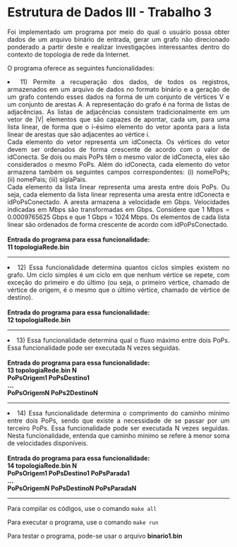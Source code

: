 <h1>Estrutura de Dados III - Trabalho 3</h1>

<div align="justify" >
<p>Foi implementado um programa por meio do qual o usuário possa obter
dados de um arquivo binário de entrada, gerar um grafo não direcionado ponderado a
partir deste e realizar investigações interessantes dentro do contexto de topologia de
rede da Internet.</p>

<p>O programa oferece as seguintes funcionalidades:</p>
<li>11) Permite a recuperação dos dados, de todos os registros, armazenados em um
arquivo de dados no formato binário e a geração de um grafo contendo esses dados na
forma de um conjunto de vértices V e um conjunto de arestas A. A representação do grafo é na forma de listas de adjacências. As listas
de adjacências consistem tradicionalmente em um vetor de |V| elementos que são
capazes de apontar, cada um, para uma lista linear, de forma que o i-ésimo elemento
do vetor aponta para a lista linear de arestas que são adjacentes ao vértice i.</br>Cada elemento do vetor representa um idConecta. Os vértices do vetor
devem ser ordenados de forma crescente de acordo com o valor de idConecta. Se dois
ou mais PoPs têm o mesmo valor de idConecta, eles são considerados o mesmo PoPs.
Além do idConecta, cada elemento do vetor armazena também os seguintes
campos correspondentes: (i) nomePoPs; (ii) nomePais; (iii) siglaPais.</br>Cada elemento da lista linear representa uma aresta entre dois PoPs. Ou seja,
cada elemento da lista linear representa uma aresta entre idConecta e
idPoPsConectado. A aresta armazena a velocidade em Gbps. Velocidades
indicadas em Mbps são transformadas em Gbps. Considere que 1 Mbps =
0.0009765625 Gbps e que 1 Gbps = 1024 Mbps. Os elementos de cada lista linear
são ordenados de forma crescente de acordo com idPoPsConectado.</br></br>
<strong>Entrada do programa para essa funcionalidade:</br>
11 topologiaRede.bin</strong>
</br>

<hr>

<li>12) Essa funcionalidade determina quantos ciclos simples existem no grafo. Um ciclo simples é um ciclo em que nenhum
vértice se repete, com exceção do primeiro e do último (ou seja, o primeiro vértice,
chamado de vértice de origem, é o mesmo que o último vértice, chamado de vértice de
destino).</br></br>
<strong>Entrada do programa para essa funcionalidade:</br>
12 topologiaRede.bin</strong>
</br>

<hr>

<li>13) Essa funcionalidade determina qual o fluxo máximo entre dois PoPs. Essa funcionalidade pode
ser executada N vezes seguidas.</br></br>
  <strong>Entrada do programa para essa funcionalidade:</br>
13 topologiaRede.bin N </br>
PoPsOrigem1 PoPsDestino1</br>
...</br>
PoPsOrigemN PoPs2DestinoN</strong>
</br>

<hr>

<li>14) Essa funcionalidade determina o comprimento do caminho mínimo
entre dois PoPs, sendo que existe a necessidade de se passar por um terceiro PoPs. Essa funcionalidade pode 
ser executada N vezes seguidas. Nesta funcionalidade, entenda que caminho mínimo se refere à menor soma de velocidades disponíveis.</br></br>
<strong>Entrada do programa para essa funcionalidade:</br>
14 topologiaRede.bin N </br>
PoPsOrigem1 PoPsDestino1 PoPsParada1</br>
...</br>
PoPsOrigemN PoPsDestinoN PoPsParadaN</strong>
</br>

<hr>

<p>Para compilar os códigos, use o comando <code>make all</code></p>
<p>Para executar o programa, use o comando <code>make run</code></p>
<p>Para testar o programa, pode-se usar o arquivo <strong>binario1.bin</strong></p>
